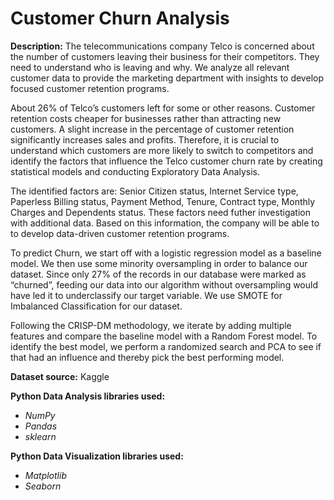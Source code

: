 # Customer Churn Analysis

**Description:** The telecommunications company Telco is concerned about the number of customers leaving their business for their competitors. They need to understand who is leaving and why. We analyze all relevant customer data to provide the marketing department with insights to develop focused customer retention programs.

About 26% of Telco’s customers left for some or other reasons. Customer retention costs cheaper for businesses rather than attracting new customers. A slight increase in the percentage of customer retention significantly increases sales and profits. Therefore, it is crucial to understand which customers are more likely to switch to competitors and identify the factors that influence the Telco customer churn rate by creating statistical models and conducting Exploratory Data Analysis. 

The identified factors are: Senior Citizen status, Internet Service type, Paperless Billing status, Payment Method, Tenure, Contract type, Monthly Charges and Dependents status. These factors need futher investigation with additional data. Based on this information, the company will be able to to develop data-driven customer retention programs.

To predict Churn, we start off with a logistic regression model as a baseline model. We then use some minority oversampling in order to balance our dataset. Since only 27% of the records in our database were marked as “churned”, feeding our data into our algorithm without oversampling would have led it to underclassify our target variable. We use SMOTE for Imbalanced Classification for our dataset.

Following the CRISP-DM methodology, we iterate by adding multiple features and compare the baseline model with a Random Forest model. To identify the best model, we perform a randomized search and PCA to see if that had an influence and thereby pick the best performing model.

**Dataset source:** Kaggle

**Python Data Analysis libraries used:**
 - _NumPy_
 - _Pandas_
 - _sklearn_
 
**Python Data Visualization libraries used:**
 - _Matplotlib_
 - _Seaborn_
